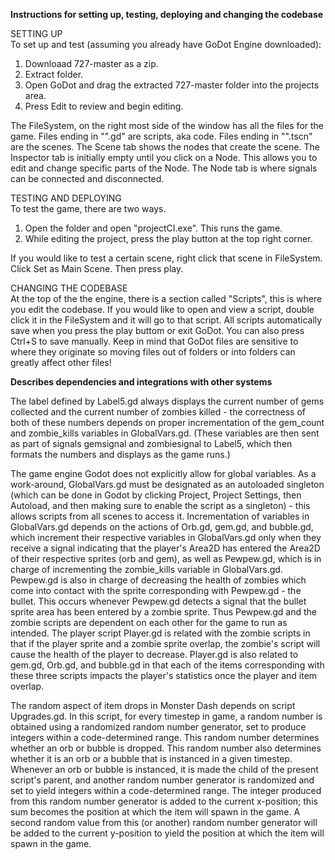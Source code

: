 **Instructions for setting up, testing, deploying and changing the codebase**

SETTING UP<br/>
To set up and test (assuming you already have GoDot Engine downloaded):
1. Downloaad 727-master as a zip.
2. Extract folder.
3. Open GoDot and drag the extracted 727-master folder into the projects area.
4. Press Edit to review and begin editing.

The FileSystem, on the right most side of the window has all the files for the game. Files ending in "".gd" are scripts, aka code. Files ending in "".tscn" are the scenes.
The Scene tab shows the nodes that create the scene.
The Inspector tab is initially empty until you click on a Node. This allows you to edit and change specific parts of the Node. 
The Node tab is where signals can be connected and disconnected.

TESTING AND DEPLOYING<br/>
To test the game, there are two ways.
1. Open the folder and open "projectCI.exe". This runs the game.
2. While editing the project, press the play button at the top right corner. 

If you would like to test a certain scene, right click that scene in FileSystem. Click Set as Main Scene. Then press play.
        
CHANGING THE CODEBASE<br/>
At the top of the the engine, there is a section called "Scripts", this is where you edit the codebase. If you would like to open and view a script, double click it in the FileSystem and it will go to that script.
All scripts automatically save when you press the play buttom or exit GoDot. You can also press Ctrl+S to save manually.
Keep in mind that GoDot files are sensitive to where they originate so moving files out of folders or into folders can greatly affect other files!

**Describes dependencies and integrations with other systems**

The label defined by Label5.gd always displays the current number of gems collected and the current number of zombies killed - the correctness of both of these numbers depends on proper incrementation of the gem_count and zombie_kills variables in GlobalVars.gd. (These variables are then sent as part of signals gemsignal and zombiesignal to Label5, which then formats the numbers and displays as the game runs.)

The game engine Godot does not explicitly allow for global variables.  As a work-around, GlobalVars.gd must be designated as an autoloaded singleton (which can be done in Godot by clicking Project, Project Settings, then Autoload, and then making sure to enable the script as a singleton) - this allows scripts from all scenes to access it.  Incrementation of variables in GlobalVars.gd depends on the actions of Orb.gd, gem.gd, and bubble.gd, which increment their respective variables in GlobalVars.gd only when they receive a signal indicating that the player's Area2D has entered the Area2D of their respective sprites (orb and gem), as well as Pewpew.gd, which is in charge of incrementing the zombie_kills variable in GlobalVars.gd.
Pewpew.gd is also in charge of decreasing the health of zombies which come into contact with the sprite corresponding with Pewpew.gd - the bullet.  This occurs whenever Pewpew.gd detects a signal that the bullet sprite area has been entered by a zombie sprite. Thus Pewpew.gd and the zombie scripts are dependent on each other for the game to run as intended.
The player script Player.gd is related with the zombie scripts in that if the player sprite and a zombie sprite overlap, the zombie's script will cause the health of the player to decrease.  Player.gd is also related to gem.gd, Orb.gd, and bubble.gd in that each of the items corresponding with these three scripts impacts the player's statistics once the player and item overlap.

The random aspect of item drops in Monster Dash depends on script Upgrades.gd.  In this script, for every timestep in game, a random number is obtained using a randomized random number generator, set to produce integers within a code-determined range.  This random number determines whether an orb or bubble is dropped.
This random number also determines whether it is an orb or a bubble that is instanced in a given timestep.  Whenever an orb or bubble is instanced, it is made the child of the present script's parent, and another random number generator is randomized and set to yield integers within a code-determined range. The integer produced from this random number generator is added to the current x-position; this sum becomes the position at which the item will spawn in the game.  A second random value from this (or another) random number generator will be added to the current y-position to yield the position at which the item will spawn in the game.
